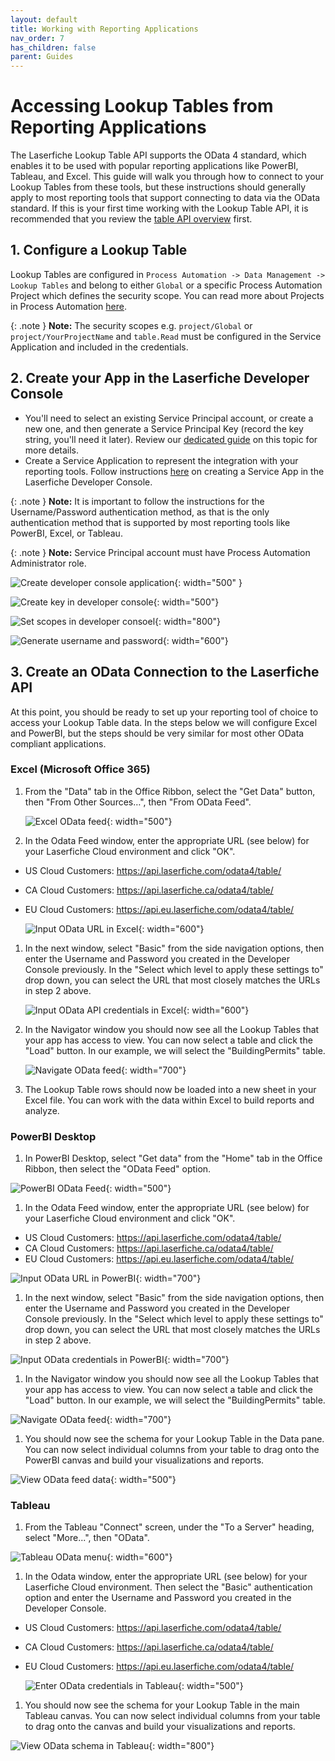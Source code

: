 ```yaml
---
layout: default
title: Working with Reporting Applications
nav_order: 7
has_children: false
parent: Guides
---
```


<!--© 2024 Laserfiche.
See LICENSE-DOCUMENTATION and LICENSE-CODE in the project root for license information.-->

# Accessing Lookup Tables from Reporting Applications

The Laserfiche Lookup Table API supports the OData 4 standard, which enables it to be used with popular reporting applications like PowerBI, Tableau, and Excel. This guide will walk you through how to connect to your Lookup Tables from these tools, but these instructions should generally apply to most reporting tools that support connecting to data via the OData standard. If this is your first time working with the Lookup Table API, it is recommended that you review the [table API overview](./../../api/odata-api-reference/) first.

## 1. Configure a Lookup Table

Lookup Tables are configured in `Process Automation -> Data Management -> Lookup Tables` and belong to either `Global` or a specific Process Automation Project which defines the security scope. You can read more about Projects in Process Automation [here](https://doc.laserfiche.com/laserfiche.documentation/en-us/Default.htm#../Subsystems/ProcessAutomation/Content/Resources/Teams/projects.htm?TocPath=Process%2520Automation%257CTeams%257CProjects%257C_____0).

{: .note }
**Note:** The security scopes e.g. `project/Global` or `project/YourProjectName` and `table.Read` must be configured in the Service Application and included in the credentials.

## 2. Create your App in the Laserfiche Developer Console

- You'll need to select an existing Service Principal account, or create a new one, and then generate a Service Principal Key (record the key string, you'll need it later). Review our [dedicated guide](./../../api/authentication/guide_service-principals/) on this topic for more details.
- Create a Service Application to represent the integration with your reporting tools. Follow instructions [here](./../../api/authentication/guide_oauth-service/) on creating a Service App in the Laserfiche Developer Console.

{: .note }
**Note:** It is important to follow the instructions for the Username/Password authentication method, as that is the only authentication method that is supported by most reporting tools like PowerBI, Excel, or Tableau.

{: .note }
**Note:** Service Principal account must have Process Automation Administrator role.

![Create developer console application](./assets/images/DevConsoleCreateApp.png){: width="500" }

![Create key in developer console](./assets/images/DevConsoleCreateKey.png){: width="500"}

![Set scopes in developer consoel](./assets/images/DevConsoleScopes.png){: width="800"}

![Generate username and password](./assets/images/DevConsoleKeyandScopes.png){: width="600"}

## 3. Create an OData Connection to the Laserfiche API

At this point, you should be ready to set up your reporting tool of choice to access your Lookup Table data. In the steps below we will configure Excel and PowerBI, but the steps should be very similar for most other OData compliant applications.

### Excel (Microsoft Office 365)

1. From the "Data" tab in the Office Ribbon, select the "Get Data" button, then "From Other Sources…", then "From OData Feed".

   ![Excel OData feed](./assets/images/ExcelOdataFeed.png){: width="500"}

1. In the Odata Feed window, enter the appropriate URL (see below) for your Laserfiche Cloud environment and click "OK".

- US Cloud Customers: <https://api.laserfiche.com/odata4/table/>
- CA Cloud Customers: <https://api.laserfiche.ca/odata4/table/>
- EU Cloud Customers: <https://api.eu.laserfiche.com/odata4/table/>

  ![Input OData URL in Excel](./assets/images/ExcelOdataFeedURL.png){: width="600"}

1. In the next window, select "Basic" from the side navigation options, then enter the Username and Password you created in the Developer Console previously. In the "Select which level to apply these settings to" drop down, you can select the URL that most closely matches the URLs in step 2 above.

   ![Input OData API credentials in Excel](./assets/images/ExcelOdataFeedCreds.png){: width="600"}

1. In the Navigator window you should now see all the Lookup Tables that your app has access to view. You can now select a table and click the "Load" button. In our example, we will select the "BuildingPermits" table.

   ![Navigate OData feed](./assets/images/ExcelOdataNavigator.png){: width="700"}

1. The Lookup Table rows should now be loaded into a new sheet in your Excel file. You can work with the data within Excel to build reports and analyze.

### PowerBI Desktop

1. In PowerBI Desktop, select "Get data" from the "Home" tab in the Office Ribbon, then select the "OData Feed" option.

![PowerBI OData Feed](./assets/images/PowerBIOData.png){: width="500"}

1. In the Odata Feed window, enter the appropriate URL (see below) for your Laserfiche Cloud environment and click "OK".

- US Cloud Customers: <https://api.laserfiche.com/odata4/table/>
- CA Cloud Customers: <https://api.laserfiche.ca/odata4/table/>
- EU Cloud Customers: <https://api.eu.laserfiche.com/odata4/table/>

![Input OData URL in PowerBI](./assets/images/PowerBIODataFeedURL.png){: width="700"}

1. In the next window, select "Basic" from the side navigation options, then enter the Username and Password you created in the Developer Console previously. In the "Select which level to apply these settings to" drop down, you can select the URL that most closely matches the URLs in step 2 above.

![Input OData credentials in PowerBI](./assets/images/PowerBICreds.png){: width="700"}

1. In the Navigator window you should now see all the Lookup Tables that your app has access to view. You can now select a table and click the "Load" button. In our example, we will select the "BuildingPermits" table.

![Navigate OData feed](./assets/images/ExcelOdataNavigator.png){: width="700"}

1. You should now see the schema for your Lookup Table in the Data pane. You can now select individual columns from your table to drag onto the PowerBI canvas and build your visualizations and reports.

![View OData feed data](./assets/images/PowerBIODataFeedDataPane.png){: width="500"}

### Tableau

1. From the Tableau "Connect" screen, under the "To a Server" heading, select "More...", then "OData".

![Tableau OData menu](./assets/images/TableauOdataMenu.png){: width="600"}

1. In the Odata window, enter the appropriate URL (see below) for your Laserfiche Cloud environment. Then select the "Basic" authentication option and enter the Username and Password you created in the Developer Console.

- US Cloud Customers: <https://api.laserfiche.com/odata4/table/>
- CA Cloud Customers: <https://api.laserfiche.ca/odata4/table/>
- EU Cloud Customers: <https://api.eu.laserfiche.com/odata4/table/>

  ![Enter OData credentials in Tableau](./assets/images/TableauCreds.png){: width="500"}

1. You should now see the schema for your Lookup Table in the main Tableau canvas. You can now select individual columns from your table to drag onto the canvas and build your visualizations and reports.

![View OData schema in Tableau](./assets/images/TableauSchema.png){: width="800"}
